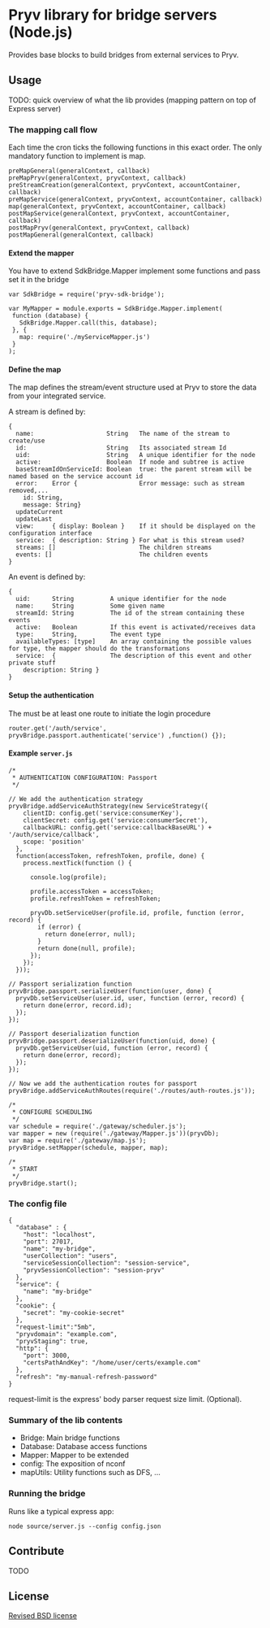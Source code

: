 # Pryv library for bridge servers (Node.js)

Provides base blocks to build bridges from external services to Pryv.

## Usage

TODO: quick overview of what the lib provides (mapping pattern on top of Express server)


### The mapping call flow

Each time the cron ticks the following functions in this exact order. The only mandatory
function to implement is map.

    preMapGeneral(generalContext, callback)
    preMapPryv(generalContext, pryvContext, callback)
    preStreamCreation(generalContext, pryvContext, accountContainer, callback)
    preMapService(generalContext, pryvContext, accountContainer, callback)
    map(generalContext, pryvContext, accountContainer, callback)
    postMapService(generalContext, pryvContext, accountContainer, callback)
    postMapPryv(generalContext, pryvContext, callback)
    postMapGeneral(generalContext, callback)

#### Extend the mapper

You have to extend SdkBridge.Mapper implement some functions and pass set it in the bridge

    var SdkBridge = require('pryv-sdk-bridge');
   
    var MyMapper = module.exports = SdkBridge.Mapper.implement(
     function (database) {
       SdkBridge.Mapper.call(this, database);
     }, {
       map: require('./myServiceMapper.js')
     }
    );


#### Define the map

The map defines the stream/event structure used at Pryv to store the data from your integrated service.

A stream is defined by:

    {
      name:                    String   The name of the stream to create/use
      id:                      String   Its associated stream Id
      uid:                     String   A unique identifier for the node
      active:                  Boolean  If node and subtree is active
      baseStreamIdOnServiceId: Boolean  true: the parent stream will be named based on the service account id
      error:    Error {                 Error message: such as stream removed,...
        id: String,
        message: String}
      updateCurrent
      updateLast
      view:     { display: Boolean }    If it should be displayed on the configuration interface
      service:  { description: String } For what is this stream used?
      streams: []                       The children streams
      events: []                        The children events
    }

An event is defined by:

    {
      uid:      String          A unique identifier for the node 
      name:     String          Some given name
      streamId: String          The id of the stream containing these events
      active:   Boolean         If this event is activated/receives data
      type:     String,         The event type
      availableTypes: [type]    An array containing the possible values for type, the mapper should do the transformations
      service:  {               The description of this event and other private stuff
        description: String } 
    }

#### Setup the authentication

The must be at least one route to initiate the login procedure

    router.get('/auth/service', pryvBridge.passport.authenticate('service') ,function() {});


#### Example `server.js`

    /*
     * AUTHENTICATION CONFIGURATION: Passport
     */
    
    // We add the authentication strategy
    pryvBridge.addServiceAuthStrategy(new ServiceStrategy({
        clientID: config.get('service:consumerKey'),
        clientSecret: config.get('service:consumerSecret'),
        callbackURL: config.get('service:callbackBaseURL') + '/auth/service/callback',
        scope: 'position'
      },
      function(accessToken, refreshToken, profile, done) {
        process.nextTick(function () {
    
          console.log(profile);
    
          profile.accessToken = accessToken;
          profile.refreshToken = refreshToken;
    
          pryvDb.setServiceUser(profile.id, profile, function (error, record) {
            if (error) {
              return done(error, null);
            }
            return done(null, profile);
          });
        });
      }));
    
    // Passport serialization function
    pryvBridge.passport.serializeUser(function(user, done) {
      pryvDb.setServiceUser(user.id, user, function (error, record) {
        return done(error, record.id);
      });
    });
    
    // Passport deserialization function
    pryvBridge.passport.deserializeUser(function(uid, done) {
      pryvDb.getServiceUser(uid, function (error, record) {
        return done(error, record);
      });
    });
    
    // Now we add the authentication routes for passport
    pryvBridge.addServiceAuthRoutes(require('./routes/auth-routes.js'));
    
    /*
     * CONFIGURE SCHEDULING
     */
    var schedule = require('./gateway/scheduler.js');
    var mapper = new (require('./gateway/Mapper.js'))(pryvDb);
    var map = require('./gateway/map.js');
    pryvBridge.setMapper(schedule, mapper, map);
    
    /*
     * START
     */
    pryvBridge.start();


### The config file

    {
      "database" : {
        "host": "localhost",
        "port": 27017,
        "name": "my-bridge",
        "userCollection": "users",
        "serviceSessionCollection": "session-service",
        "pryvSessionCollection": "session-pryv"
      },
      "service": {
        "name": "my-bridge"
      },
      "cookie": {
        "secret": "my-cookie-secret"
      },
      "request-limit":"5mb",
      "pryvdomain": "example.com",
      "pryvStaging": true,
      "http": {
        "port": 3000,
        "certsPathAndKey": "/home/user/certs/example.com"
      },
      "refresh": "my-manual-refresh-password"
    }

request-limit is the express' body parser request size limit. (Optional).
    

### Summary of the lib contents

  * Bridge:       Main bridge functions
  * Database:     Database access functions
  * Mapper:       Mapper to be extended
  * config:       The exposition of nconf
  * mapUtils:     Utility functions such as DFS, …


### Running the bridge

Runs like a typical express app:

    node source/server.js --config config.json
    
## Contribute

TODO


## License

[Revised BSD license](https://github.com/pryv/documents/blob/master/license-bsd-revised.md)
